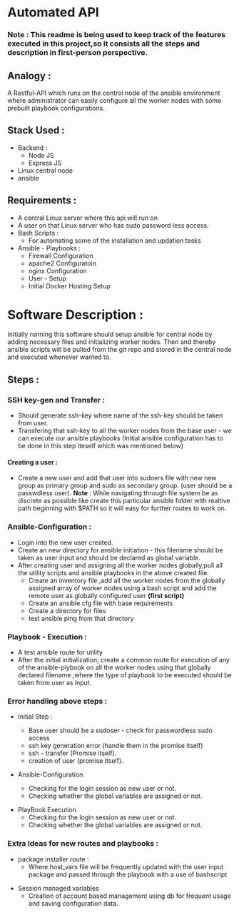 # Automated API

### Note : This readme is being used to keep track of the features executed in this project,so it consists all the steps and description in first-person perspective.
## Analogy :
A Restful-API which runs on the control node of the ansible environment where administrator can easily configure all the worker nodes with some prebuilt playbook configurations.

## Stack Used :

- Backend :
  - Node JS
  - Express JS
- Linux central node
- ansible

## Requirements :
- A central Linux server where this api will run on
- A user on that Linux server who has sudo password less access.
- Bash Scripts :
  - For automating some of the installation and updation tasks
- Ansible - Playbooks :
  - Firewall Configuration
  - apache2 Configuratoin
  - nginx Configuration
  - User - Setup
  - Initial Docker Hosting Setup

# Software Description :
Initially running this software should setup ansible for central node by adding necessary files and initializing worker nodes.
Then and thereby ansible scripts will be pulled from the git repo and stored in the central node and executed whenever wanted to.

## Steps :
### SSH key-gen and Transfer :
- Should generate ssh-key where name of the ssh-key should be taken from user.
- Transfering that ssh-key to all the worker nodes from the base user - we can execute our ansible playbooks (Initial ansible configuration has to be done in this step iteself which was mentioned below)

#### Creating a user :
- Create a new user and add that user into sudoers file with new new group as primary group and sudo as secondary group. (user should be a passwdless user).
<b>Note</b> : While navigating through file system be as discrete as possible like create this particular ansible folder with realtive path beginning with $PATH so it will easy for further routes to work on.

### Ansible-Configuration :
- Login into the new user created.
- Create an new directory for ansible initiation - this filename should be taken as user input and should be declared as global variable.
- After creating user and assigning all the worker nodes globally,pull all the utility scripts and ansible playbooks in the above created file.
  - Create an inventory file ,add all the worker nodes from the globally assigned array of worker nodes using a bash script and add the remote user as globally configured user <b>(first script)</b>
  - Create an ansible cfg file with base requirements
  - Create a directory for files
  - test ansible ping from that directory

### Playbook - Execution :
- A test ansible route for utility
- After the initial initialization, create a common route for execution of any of the ansible-plybook on all the worker nodes using that globally declared filename ,where the type of playbook to be executed should be taken from user as input.

### Error handling above steps :

- Initial Step :
  - Base user should be a sudoser - check for passwordless sudo access
  - ssh key generation error (handle them in the promise itself)
  - ssh - transfer (Promise itself).
  - creation of user (promise itself).

- Ansible-Configuration
  - Checking for the login session as new user or not.
  - Checking whether the global variables are assigned or not.

* PlayBook Execution
  - Checking for the login session as new user or not.
  - Checking whether the global variables are assigned or not.

### Extra Ideas for new routes and playbooks :

- package installer route :
  - Where host_vars file will be frequently updated with the user input package and passed through the playbook with a use of bashscript

* Session managed variables
  - Creation of account based management using db for frequent usage and saving configuration data.
